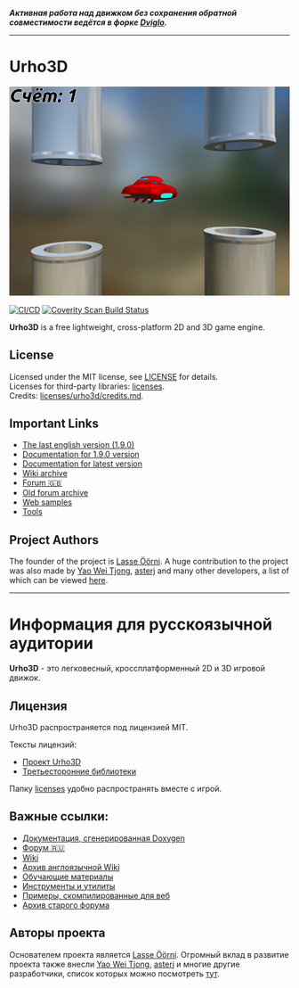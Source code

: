 ***Активная работа над движком без сохранения обратной совместимости ведётся в форке [Dviglo](https://github.com/dviglo/dviglo).***

---

# Urho3D

![](https://raw.githubusercontent.com/urho3d-learn/flappy-urho/main/screen.png)

[![CI/CD](https://github.com/urho3d/Urho3D/workflows/CI/CD/badge.svg)](https://github.com/urho3d/Urho3D/actions?query=workflow%3ACI%2FCD)
[![Coverity Scan Build Status](https://scan.coverity.com/projects/4954/badge.svg)](https://scan.coverity.com/projects/urho3d-urho3d)

**Urho3D** is a free lightweight, cross-platform 2D and 3D game engine.

## License

Licensed under the MIT license, see [LICENSE](licenses/urho3d/LICENSE) for details.<br>
Licenses for third-party libraries: [licenses](licenses).<br>
Credits: [licenses/urho3d/credits.md](licenses/urho3d/credits.md).

## Important Links

* [The last english version (1.9.0)](https://github.com/urho3d/urho3d/releases/tag/1.9.0)
* [Documentation for 1.9.0 version](https://urho3d-doxygen.github.io/1_9_0_tutors/index.html)
* [Documentation for latest version](https://urho3d-doxygen.github.io/latest/index.html)
* [Wiki archive](https://github.com/urho3d-community/wiki-archive/wiki)
* [Forum 🇬🇧](https://github.com/urho3d-community/discussions/discussions/categories/for-english-speakers)
* [Old forum archive](https://urho3d-forum-archive.github.io)
* [Web samples](https://urho3d-web-samples.github.io)
* [Tools](https://github.com/urho3d-tools)

## Project Authors

The founder of the project is [Lasse Öörni](https://github.com/cadaver). A huge contribution to the project was also made by
[Yao Wei Tjong](https://github.com/weitjong), [asterj](https://github.com/aster2013)
and many other developers, a list of which can be viewed [here](https://github.com/urho3d/Urho3D/graphs/contributors).

---

# Информация для русскоязычной аудитории

**Urho3D** - это легковесный, кроссплатформенный 2D и 3D игровой движок.

## Лицензия

Urho3D распространяется под лицензией MIT.

Тексты лицензий:
* [Проект Urho3D](licenses/urho3d/LICENSE)
* [Третьесторонние библиотеки](licenses)

Папку [licenses](licenses) удобно распространять вместе с игрой.

## Важные ссылки:

* [Документация, сгенерированная Doxygen](https://urho3d-doxygen.github.io)
* [Форум 🇷🇺](https://github.com/urho3d-community/discussions/discussions)
* [Wiki](https://github.com/urho3d-community/wiki/wiki)
* [Архив англоязычной Wiki](https://github.com/urho3d-community/wiki-archive/wiki)
* [Обучающие материалы](https://github.com/urho3d-learn)
* [Инструменты и утилиты](https://github.com/urho3d-tools)
* [Примеры, скомпилированные для веб](https://urho3d-web-samples.github.io)
* [Архив старого форума](https://urho3d-forum-archive.github.io)

## Авторы проекта

Основателем проекта является [Lasse Öörni](https://github.com/cadaver). Огромный вклад в развитие проекта также внесли
[Yao Wei Tjong](https://github.com/weitjong), [asterj](https://github.com/aster2013)
и многие другие разработчики, список которых можно посмотреть [тут](https://github.com/urho3d/Urho3D/graphs/contributors).
